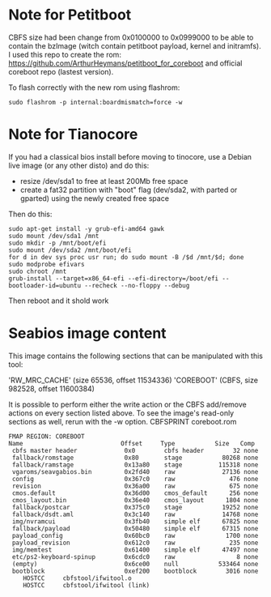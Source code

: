 # Note for Petitboot
CBFS size had been change from 0x0100000 to 0x0999000 to be able to contain the bzImage (witch contain petitboot payload, kernel and initramfs). I used this repo to create the rom: https://github.com/ArthurHeymans/petitboot_for_coreboot and official coreboot repo (lastest version).

To flash correctly with the new rom using flashrom:

```
sudo flashrom -p internal:boardmismatch=force -w 
```

# Note for Tianocore
If you had a classical bios install before moving to tinocore, use a Debian live image (or any other disto) and do this:

* resize /dev/sda1 to free at least 200Mb free space
* create a fat32 partition with "boot" flag (dev/sda2, with parted or gparted) using the newly created free space

Then do this:
```
sudo apt-get install -y grub-efi-amd64 gawk
sudo mount /dev/sda1 /mnt
sudo mkdir -p /mnt/boot/efi
sudo mount /dev/sda2 /mnt/boot/efi
for d in dev sys proc usr run; do sudo mount -B /$d /mnt/$d; done
sudo modprobe efivars
sudo chroot /mnt
grub-install --target=x86_64-efi --efi-directory=/boot/efi --bootloader-id=ubuntu --recheck --no-floppy --debug
```

Then reboot and it shold work

# Seabios image content
This image contains the following sections that can be manipulated with this tool:

'RW_MRC_CACHE' (size 65536, offset 11534336)
'COREBOOT' (CBFS, size 982528, offset 11600384)

It is possible to perform either the write action or the CBFS add/remove actions on every section listed above.
To see the image's read-only sections as well, rerun with the -w option.
    CBFSPRINT  coreboot.rom
```
FMAP REGION: COREBOOT
Name                           Offset     Type           Size   Comp
 cbfs master header             0x0        cbfs header        32 none
 fallback/romstage              0x80       stage           80268 none
 fallback/ramstage              0x13a80    stage          115318 none
 vgaroms/seavgabios.bin         0x2fd40    raw             27136 none
 config                         0x367c0    raw               476 none
 revision                       0x36a00    raw               675 none
 cmos.default                   0x36d00    cmos_default      256 none
 cmos_layout.bin                0x36e40    cmos_layout      1804 none
 fallback/postcar               0x375c0    stage           19252 none
 fallback/dsdt.aml              0x3c140    raw             14768 none
 img/nvramcui                   0x3fb40    simple elf      67825 none
 fallback/payload               0x50480    simple elf      67315 none
 payload_config                 0x60bc0    raw              1700 none
 payload_revision               0x612c0    raw               235 none
 img/memtest                    0x61400    simple elf      47497 none
 etc/ps2-keyboard-spinup        0x6cdc0    raw                 8 none
 (empty)                        0x6ce00    null           533464 none
 bootblock                      0xef200    bootblock        3016 none
    HOSTCC     cbfstool/ifwitool.o
    HOSTCC     cbfstool/ifwitool (link)
```
